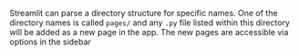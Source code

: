 Streamlit can parse a directory structure for specific names. One of the directory names is called `pages/` and any `.py` file listed within this directory will be added as a new page in the app. The new pages are accessible via options in the sidebar
